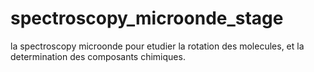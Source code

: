 # spectroscopy_microonde_stage
la spectroscopy microonde pour etudier la rotation des molecules, et la determination des composants chimiques.
